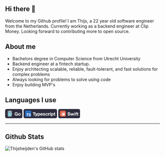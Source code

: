 ## Hi there 👋
Welcome to my Github profile! I am Thijs, a 22 year old software engineer from the Netherlands. Currently working as a backend engineer at Clip Money. Looking forward to contributing more to open source.

## About me
- Bachelors degree in Computer Science from Utrecht University
- Backend engineer at a fintech startup.
- Enjoy architecting scalable, reliable, fault-tolerant, and fast solutions for complex problems
- Always looking for problems to solve using code
- Enjoy building MVP's

## Languages I use
<p float="left">
  <img src="img/Go.png" height="30">
  <img src="img/TypeScript.png" height="30">
  <img src="img/Swift.png" height="30">
</p>

***
## Github Stats
![Thijsheijden's GitHub stats](https://github-readme-stats.vercel.app/api?username=thijsheijden&hide=issues&show_icons=true)
